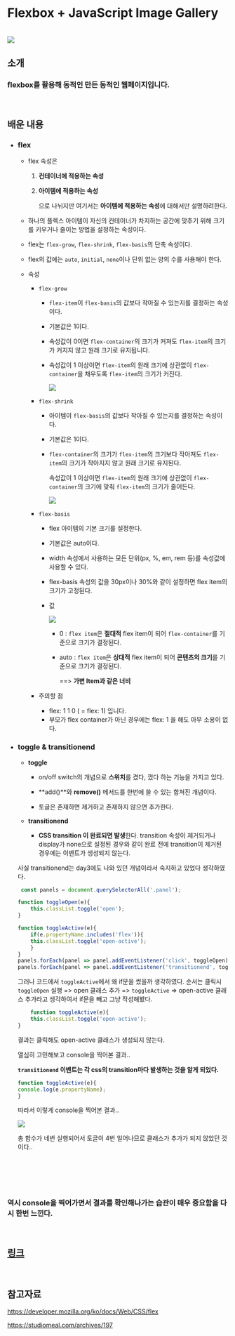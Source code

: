 # Flexbox + JavaScript Image Gallery


<br>

<img src="https://i.postimg.cc/y88VWDf6/image.png">

## 소개 

### flexbox를 활용해 동적인 만든 동적인 웹페이지입니다.

<br/>

## 배운 내용

- ### **flex**

    - flex 속성은

        1) **컨테이너에 적용하는 속성**
        2) **아이템에 적용하는 속성**

            으로 나뉘지만 여기서는 **아이템에 적용하는 속성**에 대해서만 설명하려한다.

    
    - 하나의 플렉스 아이템이 자신의 컨테이너가 차지하는 공간에 맞추기 위해 크기를 키우거나 줄이는 방법을 설정하는 속성이다.

    - flex는 `flex-grow`, `flex-shrink`, `flex-basis`의 단축 속성이다.

    - flex의 값에는 `auto`, `initial`, `none`이나 단위 없는 양의 수를 사용해야 한다.

    - 속성
        - `flex-grow`

            - `flex-item`이 `flex-basis`의 값보다 작아질 수 있는지를 결정하는 속성이다.
            - 기본값은 1이다.
            - 속성값이 0이면 `flex-container`의 크기가 커져도 `flex-item`의 크기가 커지지 않고 원래 크기로 유지됩니다.

            - 속성값이 1 이상이면 `flex-item`의 원래 크기에 상관없이 `flex-container`을 채우도록 `flex-item`의 크기가 커진다.

                <img src="https://i.postimg.cc/59gTynDv/image.png">

        - `flex-shrink`

            - 아이템이 `flex-basis`의 값보다 작아질 수 있는지를 결정하는 속성이다.
            -  기본값은 1이다.
            - `flex-container`의 크기가 `flex-item`의 크기보다 작아져도 `flex-item`의 크기가 작아지지 않고 원래 크기로 유지된다.

                속성값이 1 이상이면 `flex-item`의 원래 크기에 상관없이 `flex-container`의 크기에 맞춰 `flex-item`의 크기가 줄어든다.
                
                <img src="https://i.postimg.cc/VLSxhXHC/image.png">

        - `flex-basis`

            - flex 아이템의 기본 크기를 설정한다.
            - 기본값은 auto이다.
            - width 속성에서 사용하는 모든 단위(px, %, em, rem 등)를 속성값에 사용할 수 있다.
                 
            - flex-basis 속성의 값을 30px이나 30%와 같이 설정하면 flex item의 크기가 고정된다.

            - 값

                <img src="https://blog.kakaocdn.net/dn/coSzKa/btrbpPVScLV/cPpCJ7omR042ZMhSxqB4MK/img.png">

                - 0 :  `flex item`은 **절대적** flex item이 되어 `flex-container`를 기준으로 크기가 결정된다.
                - auto :  `flex item`은 **상대적** flex item이 되어 **콘텐츠의 크기**를 기준으로 크기가 결정된다.

                    ==>    **가변 Item과 같은 너비**

        - 주의할 점

            - flex: 1 1 0 ( = flex: 1) 입니다.
            - 부모가 flex container가 아닌 경우에는 flex: 1 을 해도 아무 소용이 없다.

- ### **toggle & transitionend**

    - **toggle**

        - on/off switch의 개념으로 **스위치**를 켰다, 껐다 하는 기능을 가지고 있다.

    
        - **add()**와 **remove()** 메서드를 한번에 쓸 수 있는 합쳐진 개념이다.

        - 토글은 존재하면 제거하고 존재하지 않으면 추가한다.

    -  **transitionend**

        - **CSS transition 이 완료되면 발생**한다. transition 속성이 제거되거나 display가 none으로 설정된 경우와 같이 완료 전에 transition이 제거된 경우에는 이벤트가 생성되지 않는다.



    사실 transitionend는 day3에도 나와 있던 개념이라서 숙지하고 있었다 생각하였다.

    ```js
     const panels = document.querySelectorAll('.panel');

    function toggleOpen(e){
        this.classList.toggle('open');
    }

    function toggleActive(e){
        if(e.propertyName.includes('flex')){
        this.classList.toggle('open-active');    
        }
    }
    panels.forEach(panel => panel.addEventListener('click', toggleOpen));
    panels.forEach(panel => panel.addEventListener('transitionend', toggleActive));
  ```

    그러나 코드에서 `toggleActive`에서 왜 if문을 썼을까 생각하였다. 순서는 클릭시 `toggleOpen` 실행 => open 클래스 추가 => `toggleActive` => open-active 클래스 추가라고 생각하여서 if문을 빼고 그냥 작성해봤다.

    ```js
        function toggleActive(e){
        this.classList.toggle('open-active');    
    }
    ```

    결과는 클릭해도 open-active 클래스가 생성되지 않는다.

    열심히 고민해보고 console을 찍어본 결과..

    **`transitionend` 이벤트는 각 css의 transition마다 발생하는 것을 알게 되었다.**

    ```js
    function toggleActive(e){
    console.log(e.propertyName);
    }
    ```
    
    따라서 이렇게 console을 찍어본 결과..

    <img src="https://i.postimg.cc/s2xcwCc9/image.png">

    총 함수가 네번 실행되어서 토글이 4번 일어나므로 클래스가 추가가 되지 않았던 것이다..

<br/>
<br/>
<br/>
<br/>

### 역시 console을 찍어가면서 결과를 확인해나가는 습관이 매우 중요함을 다시 한번 느낀다. 
    

<br>



## [링크](https://rainbow-chimera-069383.netlify.app)

<br/>

## 참고자료

https://developer.mozilla.org/ko/docs/Web/CSS/flex

https://studiomeal.com/archives/197